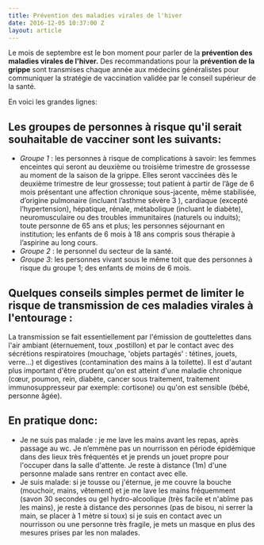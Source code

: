 ```yaml
---
title: Prévention des maladies virales de l'hiver
date: 2016-12-05 10:37:00 Z
layout: article
---
```


Le mois de septembre est le bon moment pour parler de la **prévention des maladies virales de l'hiver.**
Des recommandations pour la **prévention de la grippe** sont transmises chaque année aux médecins généralistes pour communiquer la stratégie de vaccination validée par le conseil supérieur de la santé. 

En voici les grandes lignes:


## Les groupes de personnes à risque qu'il serait souhaitable de vacciner sont les suivants: 

* *Groupe 1* : les personnes à risque de complications à savoir: 
 les femmes enceintes qui seront au deuxième ou troisième trimestre de grossesse au moment de la saison de la grippe. Elles seront vaccinées dès le deuxième trimestre de leur grossesse;
tout patient à partir de l’âge de 6 mois présentant une affection chronique sous-jacente, même stabilisée, d’origine pulmonaire (incluant l’asthme sévère 3 ), cardiaque (excepté l’hypertension), hépatique, rénale, métabolique (incluant le diabète), neuromusculaire ou des troubles immunitaires (naturels ou induits); 
toute personne de 65 ans et plus; 
les personnes séjournant en institution; les enfants de 6 mois à 18 ans compris sous thérapie à l’aspirine au long cours.
* *Groupe 2* : le personnel du secteur de la santé.
* *Groupe 3*: les personnes vivant sous le même toit que des personnes à risque du groupe 1; des enfants de moins de 6 mois.

## Quelques conseils simples permet de limiter le risque de transmission de ces maladies virales à l'entourage :

La transmission se fait essentiellement par l'émission de gouttelettes dans l'air ambiant (éternuement, toux ,postillon) et par le contact avec des sécrétions respiratoires (mouchage, 'objets partagés' : tétines, jouets, verre...) et digestives (contamination des mains à la toilette). Il est d'autant plus important d'être prudent qu'on est atteint d'une maladie chronique (cœur, poumon, rein, diabète, cancer sous traitement, traitement immunosuppresseur par exemple: cortisone) ou qu'on est sensible (bébé, personne âgée).

## En pratique donc: 

* Je ne suis pas malade : je me lave les mains avant les repas, après passage au wc. Je n’emmène pas un nourrisson en période épidémique dans des lieux très fréquentés et je prends un jouet propre pour l'occuper dans la salle d'attente. Je reste à distance (1m) d'une personne malade sans rentrer en contact avec elle. 
* Je suis malade: si je tousse ou j'éternue, je me couvre la bouche (mouchoir, mains, vêtement) et je me lave les mains fréquemment (savon 30 secondes ou gel hydro-alcoolique (très facile et n'abîme pas les mains), je reste à distance des personnes (pas de bisou, ni serrer la main, se placer à 1 mètre si toux) si je suis en contact avec un nourrisson ou une personne très fragile, je mets un masque en plus des mesures prises par les non malades.
